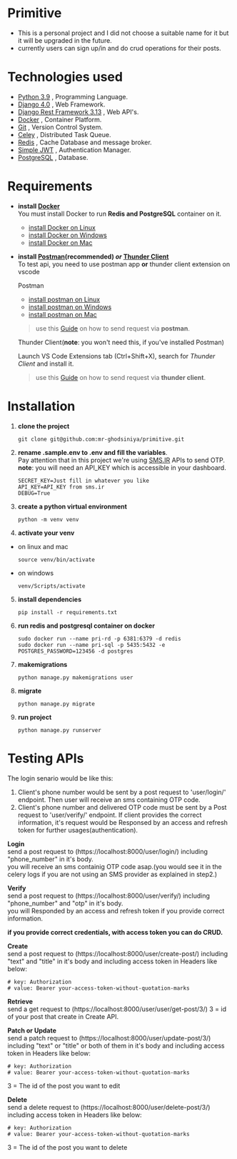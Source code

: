 # Primitive
* This is a personal project and I did not choose a suitable name for it but it will be upgraded in the future.
* currently users can sign up/in and do crud operations for their posts.


# Technologies used

* [Python 3.9](https://www.python.org) , Programming Language.
* [Django 4.0](https://docs.djangoproject.com/en/4.0/) , Web Framework.
* [Django Rest Framework 3.13](https://www.django-rest-framework.org/) , Web API's.
* [Docker](https://docker.com/) , Container Platform.
* [Git](https://git-scm.com/doc) , Version Control System.
* [Celey](https://docs.celeryq.dev/en/stable/) , Distributed Task Queue.
* [Redis](https://redis.io/docs/) , Cache Database and message broker.
* [Simple JWT](https://django-rest-framework-simplejwt.readthedocs.io/en/latest/) , Authentication Manager.
* [PostgreSQL](https://www.postgresql.org/) , Database.


# Requirements

* **install [Docker](https://www.docker.com/)**  
You must install Docker to run **Redis and PostgreSQL** container on it.
  * [install Docker on Linux](https://docs.docker.com/engine/install/)
  * [install Docker on Windows](https://docs.docker.com/desktop/windows/install/)
  * [install Docker on Mac](https://docs.docker.com/desktop/mac/install/)

* **install [Postman](https://www.postman.com/)(recommended) _or_ [Thunder Client](https://www.thunderclient.com)**  
To test api, you need to use postman app **or** thunder client extension on vscode  

  Postman  
  * [install postman on Linux](https://learning.postman.com/docs/getting-started/installation-and-updates/#installing-postman-on-linux)
  * [install postman on Windows](https://learning.postman.com/docs/getting-started/installation-and-updates/#installing-postman-on-windows)
  * [install postman on Mac](https://learning.postman.com/docs/getting-started/installation-and-updates/#installing-postman-on-mac)

  > use this [Guide](https://learning.postman.com/docs/sending-requests/requests/) on how to send request via **postman**. 

  Thunder Client(**note**: you won't need this, if you've installed Postman)  
       
  Launch VS Code Extensions tab (Ctrl+Shift+X), search for _Thunder Client_ and install it.

  > use this [Guide](https://developers.refinitiv.com/en/article-catalog/article/how-to-test-http-rest-api-easily-with-visual-studio-code---thund) on how to send request via **thunder client**.


# Installation

1. **clone the project**  
   ```  
   git clone git@github.com:mr-ghodsiniya/primitive.git
   ```  

2. **rename .sample.env to .env and fill the variables**.  
   Pay attention that in this project we're using [SMS.IR](https://sms.ir/) APIs to send OTP.  
   **note**: you will need an API_KEY which is accessible in your dashboard.
   ```
   SECRET_KEY=Just fill in whatever you like
   API_KEY=API_KEY from sms.ir
   DEBUG=True
   ```

4. **create a python virtual environment**  
   ```
   python -m venv venv
   ```

5. **activate your venv**
  * on linux and mac
    ```
    source venv/bin/activate
    ```
  * on windows
    ```
    venv/Scripts/activate
    ```

5. **install dependencies**
   ```
   pip install -r requirements.txt
   ```

6. **run redis and postgresql container on docker**
   ```
   sudo docker run --name pri-rd -p 6381:6379 -d redis
   sudo docker run --name pri-sql -p 5435:5432 -e POSTGRES_PASSWORD=123456 -d postgres
   ```
   
7. **makemigrations**
   ```
   python manage.py makemigrations user
   ```

8. **migrate**
   ```
   python manage.py migrate
   ```

9. **run project**
   ```
   python manage.py runserver
   ```

# Testing APIs

The login senario would be like this:  
1. Client's phone number would be sent by a post request to 'user/login/' endpoint. Then user will receive an sms containing OTP code.
2. Client's phone number and delivered OTP code must be sent by a Post request to 'user/verify/' endpoint. If client provides the correct information, it's request would be Responsed by an access and refresh token for further usages(authentication).

**Login** <br/>
send a post request to (https://localhost:8000/user/login/) including "phone_number" in it's body.  
you will receive an sms containig OTP code asap.(you would see it in the celery logs if you are not using an SMS provider as explained in step2.)

**Verify**  
send a post request to (https://localhost:8000/user/verify/) including "phone_number" and "otp" in it's body.  
you will Responded by an access and refresh token if you provide correct information.

**if you provide correct credentials, with access token you can do CRUD.**

**Create**  
send a post request to (https://localhost:8000/user/create-post/) including "text" and "title" in it's body and including access token in Headers like below:  
```
# key: Authorization
# value: Bearer your-access-token-without-quotation-marks
```


**Retrieve**  
send a get request to (https://localhost:8000/user/user/get-post/3/)
3 = id of your post that create in Create API.


**Patch or Update**  
send a patch request to (https://localhost:8000/user/update-post/3/) including "text" or "title" or both of them in it's body and including access token in Headers like below:  
```
# key: Authorization
# value: Bearer your-access-token-without-quotation-marks
```
3 = The id of the post you want to edit


**Delete**  
send a delete request to (https://localhost:8000/user/delete-post/3/) including access token in Headers like below:
```
# key: Authorization
# value: Bearer your-access-token-without-quotation-marks
```
3 = The id of the post you want to delete


























